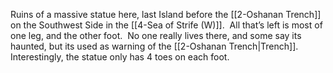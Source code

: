 Ruins of a massive statue here, last Island before the [[2-Oshanan Trench]] on the Southwest Side in the [[4-Sea of Strife (W)]].  All that’s left is most of one leg, and the other foot.  No one really lives there, and some say its haunted, but its used as warning of the [[2-Oshanan Trench|Trench]].  Interestingly, the statue only has 4 toes on each foot.